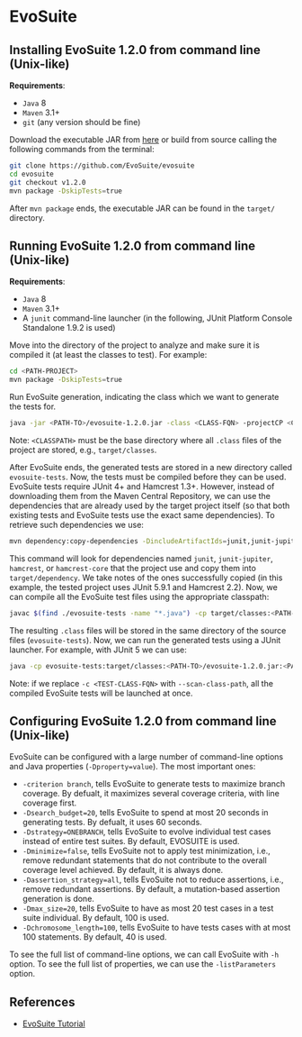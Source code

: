 # EvoSuite

## Installing EvoSuite 1.2.0 from command line (Unix-like)

**Requirements**:

- `Java` 8
- `Maven` 3.1+
- `git` (any version should be fine)

Download the executable JAR from [here](https://github.com/EvoSuite/evosuite/releases/tag/v1.2.0) or build from source calling the following commands from the terminal:

```sh
git clone https://github.com/EvoSuite/evosuite
cd evosuite
git checkout v1.2.0
mvn package -DskipTests=true
```

After `mvn package` ends, the executable JAR can be found in the `target/` directory.


## Running EvoSuite 1.2.0 from command line (Unix-like)

**Requirements**:

- `Java` 8
- `Maven` 3.1+
- A `junit` command-line launcher (in the following, JUnit Platform Console Standalone 1.9.2 is used)

Move into the directory of the project to analyze and make sure it is compiled it (at least the classes to test). For example:
```sh
cd <PATH-PROJECT>
mvn package -DskipTests=true
```

Run EvoSuite generation, indicating the class which we want to generate the tests for.

```sh
java -jar <PATH-TO>/evosuite-1.2.0.jar -class <CLASS-FQN> -projectCP <CLASSPATH>`
```

Note: `<CLASSPATH>` must be the base directory where all `.class` files of the project are stored, e.g., `target/classes`.

After EvoSuite ends, the generated tests are stored in a new directory called `evosuite-tests`. Now, the tests must be compiled before they can be used. EvoSuite tests require JUnit 4+ and Hamcrest 1.3+. However, instead of downloading them from the Maven Central Repository, we can use the dependencies that are already used by the target project itself (so that both existing tests and EvoSuite tests use the exact same dependencies). To retrieve such dependencies we use:

```sh
mvn dependency:copy-dependencies -DincludeArtifactIds=junit,junit-jupiter,hamcrest,hamcrest-core
```

This command will look for dependencies named `junit`, `junit-jupiter`, `hamcrest`, or `hamcrest-core` that the project use and copy them into `target/dependency`. We take notes of the ones successfully copied (in this example, the tested project uses JUnit 5.9.1 and Hamcrest 2.2). Now, we can compile all the EvoSuite test files using the appropriate classpath:

```sh
javac $(find ./evosuite-tests -name "*.java") -cp target/classes:<PATH-TO>/evosuite/evosuite-1.2.0.jar:target/dependency/junit-jupiter-5.9.1.jar:target/dependency/hamcrest-2.2.jar`
```

The resulting `.class` files will be stored in the same directory of the source files (`evosuite-tests`). Now, we can run the generated tests using a JUnit launcher. For example, with JUnit 5 we can use:

```sh
java -cp evosuite-tests:target/classes:<PATH-TO>/evosuite-1.2.0.jar:<PATH-TO>/junit-platform-console-standalone-1.9.2.jar org.junit.platform.console.ConsoleLauncher -c <TEST-CLASS-FQN>
```

Note: if we replace `-c <TEST-CLASS-FQN>` with `--scan-class-path`, all the compiled EvoSuite tests will be launched at once.

## Configuring EvoSuite 1.2.0 from command line (Unix-like)

EvoSuite can be configured with a large number of command-line options and Java properties (`-Dproperty=value`). The most important ones:

- `-criterion branch`, tells EvoSuite to generate tests to maximize branch coverage. By defualt, it maximizes several coverage criteria, with line coverage first.
- `-Dsearch_budget=20`, tells EvoSuite to spend at most 20 seconds in generating tests. By defualt, it uses 60 seconds.
- `-Dstrategy=ONEBRANCH`, tells EvoSuite to evolve individual test cases instead of entire test suites. By default, EVOSUITE is used.
- `-Dminimize=false`, tells EvoSuite not to apply test minimization, i.e., remove redundant statements that do not contribute to the overall coverage level achieved. By default, it is always done.
- `-Dassertion_strategy=all`, tells EvoSuite not to reduce assertions, i.e., remove redundant assertions. By default, a mutation-based assertion generation is done.
- `-Dmax_size=20`, tells EvoSuite to have as most 20 test cases in a test suite individual. By default, 100 is used.
- `-Dchromosome_length=100`, tells EvoSuite to have tests cases with at most 100 statements. By default, 40 is used.

To see the full list of command-line options, we can call EvoSuite with `-h` option. To see the full list of properties, we can use the `-listParameters` option. 


## References

- [EvoSuite Tutorial](https://www.evosuite.org/documentation/tutorial-part-1/)
